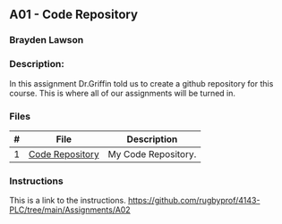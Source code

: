 ## A01 - Code Repository
### Brayden Lawson
### Description:

In this assignment Dr.Griffin told us to create a github repository for this course. This is where all of our assignments will be turned in.

### Files

|   #   | File     | Description                      |
| :---: | -------- | -------------------------------- |
|   1   | [Code Repository](https://github.com/bglawson1001/4143-PLC-Lawson/tree/main) | My Code Repository. |



### Instructions

This is a link to the instructions. https://github.com/rugbyprof/4143-PLC/tree/main/Assignments/A02
